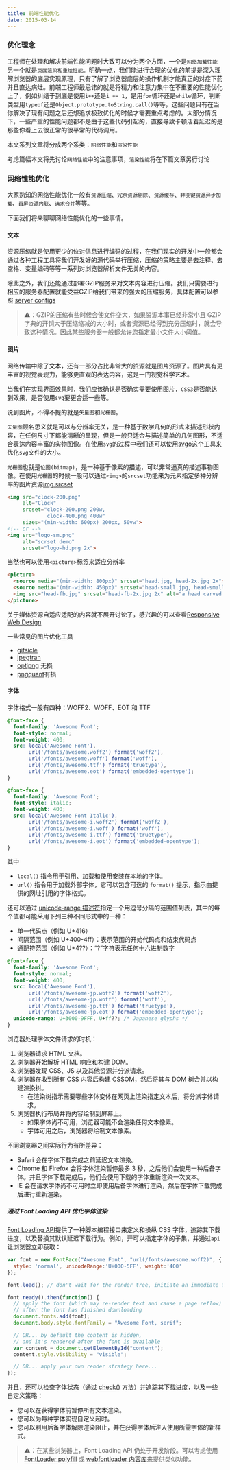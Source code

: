```yaml
---
title: 前端性能优化
date: 2015-03-14
---
```


### 优化理念

工程师在处理和解决前端性能问题时大致可以分为两个方面，一个是`网络加载性能`另一个就是`页面渲染和重绘性能`。明确一点，我们能进行合理的优化的前提是深入理解浏览器的底层实现原理，只有了解了浏览器底层的操作机制才能真正的对症下药并且直达病灶。前端工程师最忌讳的就是将精力和注意力集中在不重要的性能优化上了，例如纠结于到底是使用`i++`还是`i += 1`，是用`for`循环还是`while`循环，判断类型用`typeof`还是`Object.prototype.toString.call()`等等，这些问题只有在当你解决了现有问题之后还想追求极致优化的时候才需要重点考虑的。大部分情况下，一些严重的性能问题都不是由于这些代码引起的，直接导致卡顿活着延迟的是那些你看上去很正常的很平常的代码调用。

本文系列文章将分成两个系类：`网络性能`和`渲染性能`

考虑篇幅本文将先讨论`网络性能`中的注意事项，`渲染性能`将在下篇文章另行讨论

### 网络性能优化

大家熟知的网络性能优化一般有`资源压缩`、`冗余资源剔除`、`资源缓存`、`非关键资源异步加载`、`首屏资源内联`、`请求合并`等等。

下面我们将来聊聊网络性能优化的一些事情。

#### 文本

资源压缩就是使用更少的位对信息进行编码的过程，在我们现实的开发中一般都会通过各种工程工具将我们开发好的源代码举行压缩，压缩的策略主要是去注释、去空格、变量编码等等一系列对浏览器解析文件无关的内容。

除此之外，我们还能通过部署GZIP服务来对文本内容进行压缩。我们只需要进行相应的服务器配置就能受益GZIP给我们带来的强大的压缩服务，具体配置可以参照 [server configs][server-configs]

> ⚠️：GZIP的压缩有些时候会使文件变大，如果资源本事已经非常小且 GZIP 字典的开销大于压缩缩减的大小时，或者资源已经得到充分压缩时，就会导致这种情况。因此某些服务器一般都允许您指定最小文件大小阈值。

#### 图片

网络传输中除了文本，还有一部分占比非常大的资源就是图片资源了。图片具有更丰富的视觉表现力，能够更直观的表达内容，这是一门视觉科学艺术。

当我们在实现界面效果时，我们应该确认是否确实需要使用图片，`CSS3`是否能达到效果，是否使用`svg`要更合适一些等。

说到图片，不得不提的就是`矢量图`和`光栅图`。

`矢量图`顾名思义就是可以与分辨率无关，是一种基于数学几何的形式来描述形状内容，在任何尺寸下都能清晰的呈现，但是一般只适合与描述简单的几何图形，不适合表达内容丰富的实物图像。在使用`svg`的过程中我们还可以使用[svgo][svgo]这个工具来优化`svg`文件的大小。

`光栅图`也就是`位图(bitmap)`，是一种基于像素的描述，可以非常逼真的描述事物图像。在使用`光栅图`的时候一般可以通过`<img>`的`srcset`功能来为元素指定多种分辨率的图片资源[img srcset][img-attributes]

```html
<img src="clock-200.png" 
     alt="Clock" 
     srcset="clock-200.png 200w,
             clock-400.png 400w"
     sizes="(min-width: 600px) 200px, 50vw">
<!-- or -->
<img src="logo-sm.png" 
     alt="scrset demo" 
     srcset="logo-hd.png 2x">
```

当然也可以使用`<picture>`标签来适应分辨率

```html
<picture>
  <source media="(min-width: 800px)" srcset="head.jpg, head-2x.jpg 2x">
  <source media="(min-width: 450px)" srcset="head-small.jpg, head-small-2x.jpg 2x">
  <img src="head-fb.jpg" srcset="head-fb-2x.jpg 2x" alt="a head carved out of wood">
</picture>
```

关于媒体资源自适应适配的内容就不展开讨论了，感兴趣的可以查看[Responsive Web Design][responsive-web-design]

一些常见的图片优化工具

- [gifsicle][gifsicle]
- [jpegtran][jpegtran]
- [optipng][optipng] 无损
- [pngquant][pngquant]有损

#### 字体

字体格式一般有四种：WOFF2、WOFF、EOT 和 TTF

```css
@font-face {
  font-family: 'Awesome Font';
  font-style: normal;
  font-weight: 400;
  src: local('Awesome Font'),
       url('/fonts/awesome.woff2') format('woff2'), 
       url('/fonts/awesome.woff') format('woff'),
       url('/fonts/awesome.ttf') format('truetype'),
       url('/fonts/awesome.eot') format('embedded-opentype');
}

@font-face {
  font-family: 'Awesome Font';
  font-style: italic;
  font-weight: 400;
  src: local('Awesome Font Italic'),
       url('/fonts/awesome-i.woff2') format('woff2'), 
       url('/fonts/awesome-i.woff') format('woff'),
       url('/fonts/awesome-i.ttf') format('truetype'),
       url('/fonts/awesome-i.eot') format('embedded-opentype');
}
```

其中

- `local()` 指令用于引用、加载和使用安装在本地的字体。
- `url()` 指令用于加载外部字体，它可以包含可选的 `format()` 提示，指示由提供的网址引用的字体格式。

还可以通过 [unicode-range 描述符][descdef-unicode-range]指定一个用逗号分隔的范围值列表，其中的每个值都可能采用下列三种不同形式中的一种：

- 单一代码点（例如 U+416）
- 间隔范围（例如 U+400-4ff）：表示范围的开始代码点和结束代码点
- 通配符范围（例如 U+4??）：“?”字符表示任何十六进制数字

```css
@font-face {
  font-family: 'Awesome Font';
  font-style: normal;
  font-weight: 400;
  src: local('Awesome Font'),
       url('/fonts/awesome-jp.woff2') format('woff2'), 
       url('/fonts/awesome-jp.woff') format('woff'),
       url('/fonts/awesome-jp.ttf') format('truetype'),
       url('/fonts/awesome-jp.eot') format('embedded-opentype');
  unicode-range: U+3000-9FFF, U+ff??; /* Japanese glyphs */
}
```

浏览器处理字体文件请求的时机：

1. 浏览器请求 HTML 文档。
2. 浏览器开始解析 HTML 响应和构建 DOM。
3. 浏览器发现 CSS、JS 以及其他资源并分派请求。
4. 浏览器在收到所有 CSS 内容后构建 CSSOM，然后将其与 DOM 树合并以构建渲染树。
   - 在渲染树指示需要哪些字体变体在网页上渲染指定文本后，将分派字体请求。
5. 浏览器执行布局并将内容绘制到屏幕上。
   - 如果字体尚不可用，浏览器可能不会渲染任何文本像素。
   - 字体可用之后，浏览器将绘制文本像素。

不同浏览器之间实际行为有所差异：

- Safari 会在字体下载完成之前延迟文本渲染。
- Chrome 和 Firefox 会将字体渲染暂停最多 3 秒，之后他们会使用一种后备字体。并且字体下载完成后，他们会使用下载的字体重新渲染一次文本。
- IE 会在请求字体尚不可用时立即使用后备字体进行渲染，然后在字体下载完成后进行重新渲染。

##### 通过 Font Loading API 优化字体渲染

[Font Loading API][css-font-loading]提供了一种脚本编程接口来定义和操纵 CSS 字体，追踪其下载进度，以及替换其默认延迟下载行为。例如，开可以指定字体的子集，并通过`api`让浏览器立即获取：

```javascript
var font = new FontFace("Awesome Font", "url(/fonts/awesome.woff2)", {
  style: 'normal', unicodeRange:'U+000-5FF', weight:'400'
});

font.load(); // don't wait for the render tree, initiate an immediate fetch!

font.ready().then(function() {
  // apply the font (which may re-render text and cause a page reflow)
  // after the font has finished downloading
  document.fonts.add(font);
  document.body.style.fontFamily = "Awesome Font, serif";

  // OR... by default the content is hidden, 
  // and it's rendered after the font is available
  var content = document.getElementById("content");
  content.style.visibility = "visible";

  // OR... apply your own render strategy here... 
});
```

并且，还可以检查字体状态（通过 [check()][font-face-set-check] 方法）并追踪其下载进度，以及一些自定义策略：

- 您可以在获得字体前暂停所有文本渲染。
- 您可以为每种字体实现自定义超时。
- 您可以利用后备字体解除渲染阻止，并在获得字体后注入使用所需字体的新样式。

>⚠️：在某些浏览器上，Font Loading API 仍处于开发阶段。可以考虑使用 [FontLoader polyfill][fontloader] 或 [webfontloader 内容库][webfontloader]来提供类似功能。

[server-configs]: https://github.com/h5bp/server-configs "server configs"

[img-attributes]: https://developer.mozilla.org/en-US/docs/Web/HTML/Element/img#Specifications "img attributs"
[responsive-web-design]: https://developers.google.com/web/fundamentals/design-and-ui/responsive/ "Responsive Web Design"
[svgo]: https://github.com/svg/svgo "svgo"
[gifsicle]: https://github.com/kohler/gifsicle "gifsicle"
[jpegtran]: http://jpegclub.org/jpegtran/ "jpegtran"
[optipng]: http://optipng.sourceforge.net/ "optipng"
[pngquant]: https://pngquant.org/ "pngquant"
[descdef-unicode-range]: http://www.w3.org/TR/css3-fonts/#descdef-unicode-range "unicode-range 描述符"
[css-font-loading]: http://dev.w3.org/csswg/css-font-loading/ "css font loading"
[font-face-set-check]: http://dev.w3.org/csswg/css-font-loading/#font-face-set-check "font face set check"
[fontloader]: https://github.com/bramstein/fontloader "fontloader polyfill"
[webfontloader]: https://github.com/typekit/webfontloader "webfontloader"